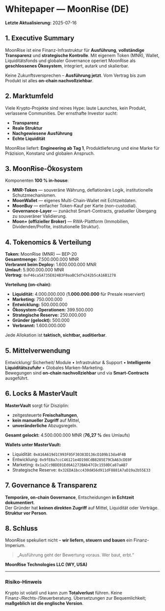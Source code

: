 # Whitepaper — MoonRise (DE)
**Letzte Aktualisierung:** 2025-07-16

## 1. Executive Summary
MoonRise ist eine Finanz-Infrastruktur für **Ausführung**, **vollständige Transparenz** und **strategische Kontrolle**. Mit eigenem Token (MNR), Wallet, Liquiditätsfonds und globaler Governance operiert MoonRise als **geschlossenes Ökosystem**, integriert, autark und skalierbar.

Keine Zukunftsversprechen – **Ausführung jetzt**. Vom Vertrag bis zum Produkt ist alles **on-chain nachvollziehbar**.

## 2. Marktumfeld
Viele Krypto-Projekte sind reines Hype: laute Launches, kein Produkt, verlassene Communities. Der ernsthafte Investor sucht:
- **Transparenz**
- **Reale Struktur**
- **Nachgewiesene Ausführung**
- **Echte Liquidität**

MoonRise liefert: **Engineering ab Tag 1**, Produktlieferung und eine Marke für Präzision, Konstanz und globalen Anspruch.

## 3. MoonRise-Ökosystem
Komponenten **100 % in-house**:
- **MNR-Token** — souveräne Währung, deflationäre Logik, institutionelle Schutzmechanismen.  
- **MoonWallet** — eigenes Multi-Chain-Wallet mit Echtzeitdaten.  
- **MoonBuy** — einfacher Token-Kauf per Karte (non-custodial).  
- **Governance-Layer** — zunächst Smart-Contracts, gradueller Übergang zu souveräner Validierung.  
- **Moon+ (offizieller Broker)** — RWA-Plattform (Immobilien, Dividenden/Profite, institutionelle Struktur).

## 4. Tokenomics & Verteilung
**Token:** MoonRise (MNR) — BEP-20  
**Gesamtmenge:** 7.500.000.000 MNR  
**Verbrannt beim Deploy:** 1.600.000.000 MNR  
**Umlauf:** 5.900.000.000 MNR  
**Vertrag:** `0xF46ca5A735E024B3F0aaBC5dfe242b5cA16B1278`

**Verteilung (on-chain):**
- **Liquidität:** 4.000.000.000 (**1.000.000.000** für Presale reserviert)  
- **Marketing:** 750.000.000  
- **Entwicklung:** 500.000.000  
- **Ökosystem-Operationen:** 399.500.000  
- **Strategische Reserve:** 250.000.000  
- **Gründer (gelockt):** 500.000  
- **Verbrannt:** 1.600.000.000

Jede Allokation ist **taktisch, sichtbar, auditierbar**.

## 5. Mittelverwendung
Entwicklung/ Sicherheit/ Module • Infrastruktur & Support • **Intelligente Liquiditätszufuhr** • Globales Marken-Marketing.  
Bewegungen sind **on-chain nachvollziehbar** und via **Smart-Contracts** ausgeführt.

## 6. Locks & MasterVault
**MasterVault** sorgt für Disziplin:
- zeitgesteuerte **Freischaltungen**,
- **kein manueller Zugriff** auf Mittel,
- **unveränderliche** Abzugsregeln.

**Gesamt gelockt:** 4.500.000.000 MNR (**76,27 %** des Umlaufs)

**Wallets unter MasterVault:**
- Liquidität: `0xA16A619d1C993F05F30383D136cD109b13da4F4B`  
- Entwicklung: `0x9fE8a7ccC46121e4D198CdB8285E79CbA63cDE0F`  
- Marketing: `0x1a2Cc9BDE01Ed6A1272BAb47CDc1550DCa87aAB7`  
- Strategische Reserve: `0x32EDA1bcc430dA56d911dF8881A7aD19a2b55E33`

## 7. Governance & Transparenz
**Temporäre, on-chain Governance**, Entscheidungen **in Echtzeit dokumentiert**.  
Der Gründer hat **keinen direkten Zugriff** auf Mittel, Liquidität oder Verträge. **Struktur vor Person**.

## 8. Schluss
MoonRise spekuliert nicht – **wir liefern, steuern und bauen** ein Finanz-Imperium.

> „Ausführung geht der Bewertung voraus. Wer baut, erbt.“

**MoonRise Technologies LLC (WY, USA)**

---

### Risiko-Hinweis
Krypto ist volatil und kann zum **Totalverlust** führen. Keine Finanz-/Rechts-/Steuerberatung. Übersetzungen zur Bequemlichkeit; **maßgeblich ist die englische Version**.
